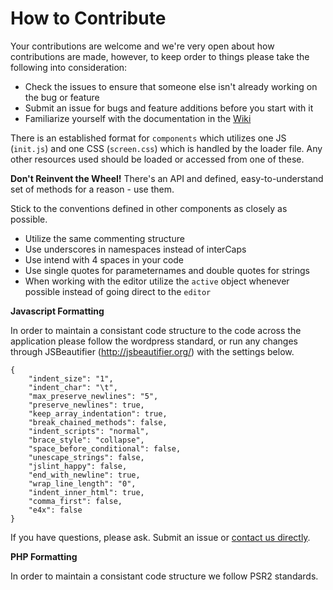 # How to Contribute

Your contributions are welcome and we're very open about how contributions are made, however, to keep order to things please take the following into consideration:

* Check the issues to ensure that someone else isn't already working on the bug or feature
* Submit an issue for bugs and feature additions before you start with it
* Familiarize yourself with the documentation in the [Wiki](https://gitlab.com/xevidos/codiad/wikis/home)

There is an established format for `components` which utilizes one JS (`init.js`) and one CSS (`screen.css`) which is handled by the loader file. Any other resources used should be loaded or accessed from one of these.

**Don't Reinvent the Wheel!** There's an API and defined, easy-to-understand set of methods for a reason - use them.

Stick to the conventions defined in other components as closely as possible. 

* Utilize the same commenting structure
* Use underscores in namespaces instead of interCaps
* Use intend with 4 spaces in your code
* Use single quotes for parameternames and double quotes for strings 
* When working with the editor utilize the `active` object whenever possible instead of going direct to the `editor`

**Javascript Formatting**

In order to maintain a consistant code structure to the code across the application please follow the wordpress standard, or run any changes through JSBeautifier (http://jsbeautifier.org/) with the settings below.

	{
		"indent_size": "1",
		"indent_char": "\t",
		"max_preserve_newlines": "5",
		"preserve_newlines": true,
		"keep_array_indentation": true,
		"break_chained_methods": false,
		"indent_scripts": "normal",
		"brace_style": "collapse",
		"space_before_conditional": false,
		"unescape_strings": false,
		"jslint_happy": false,
		"end_with_newline": true,
		"wrap_line_length": "0",
		"indent_inner_html": true,
		"comma_first": false,
		"e4x": false
	}

If you have questions, please ask. Submit an issue or [contact us directly](mailto:support@telaaedifex.com). 

**PHP Formatting**

In order to maintain a consistant code structure we follow PSR2 standards.
